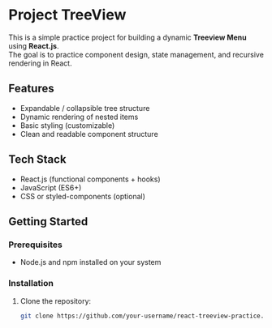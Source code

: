 # Project TreeView

This is a simple practice project for building a dynamic **Treeview Menu** using **React.js**.  
The goal is to practice component design, state management, and recursive rendering in React.

## Features

- Expandable / collapsible tree structure
- Dynamic rendering of nested items
- Basic styling (customizable)
- Clean and readable component structure

## Tech Stack

- React.js (functional components + hooks)
- JavaScript (ES6+)
- CSS or styled-components (optional)

## Getting Started

### Prerequisites

- Node.js and npm installed on your system

### Installation

1. Clone the repository:

   ```bash
   git clone https://github.com/your-username/react-treeview-practice.git